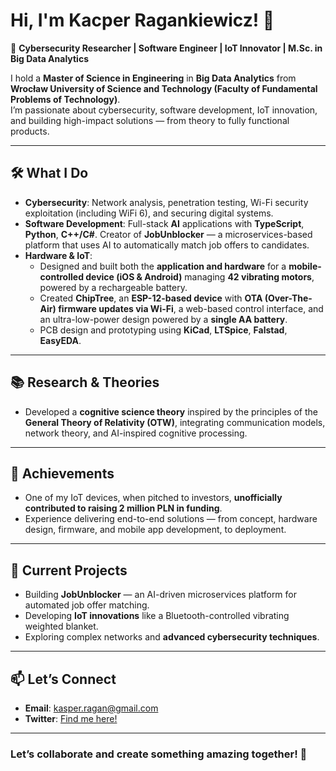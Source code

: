 # Hi, I'm Kacper Ragankiewicz! 👋  

🚀 **Cybersecurity Researcher | Software Engineer | IoT Innovator | M.Sc. in Big Data Analytics**  

I hold a **Master of Science in Engineering** in **Big Data Analytics** from **Wrocław University of Science and Technology (Faculty of Fundamental Problems of Technology)**.  
I’m passionate about cybersecurity, software development, IoT innovation, and building high-impact solutions — from theory to fully functional products.

---

## 🛠️ What I Do  

- **Cybersecurity**: Network analysis, penetration testing, Wi-Fi security exploitation (including WiFi 6), and securing digital systems.  
- **Software Development**: Full-stack **AI** applications with **TypeScript**, **Python**, **C++/C#**. Creator of **JobUnblocker** — a microservices-based platform that uses AI to automatically match job offers to candidates.  
- **Hardware & IoT**:  
  - Designed and built both the **application and hardware** for a **mobile-controlled device (iOS & Android)** managing **42 vibrating motors**, powered by a rechargeable battery.  
  - Created **ChipTree**, an **ESP-12-based device** with **OTA (Over-The-Air) firmware updates via Wi-Fi**, a web-based control interface, and an ultra-low-power design powered by a **single AA battery**.  
  - PCB design and prototyping using **KiCad**, **LTSpice**, **Falstad**, **EasyEDA**.  

---

## 📚 Research & Theories  

- Developed a **cognitive science theory** inspired by the principles of the **General Theory of Relativity (OTW)**, integrating communication models, network theory, and AI-inspired cognitive processing.  

---

## 🌟 Achievements  

- One of my IoT devices, when pitched to investors, **unofficially contributed to raising 2 million PLN in funding**.  
- Experience delivering end-to-end solutions — from concept, hardware design, firmware, and mobile app development, to deployment.  

---

## 🌱 Current Projects  

- Building **JobUnblocker** — an AI-driven microservices platform for automated job offer matching.  
- Developing **IoT innovations** like a Bluetooth-controlled vibrating weighted blanket.  
- Exploring complex networks and **advanced cybersecurity techniques**.

---

## 📫 Let’s Connect  

- **Email**: [kasper.ragan@gmail.com](mailto:kasper.ragan@gmail.com)  
- **Twitter**: [Find me here!](#)  

---

### Let’s collaborate and create something amazing together! 🚀

